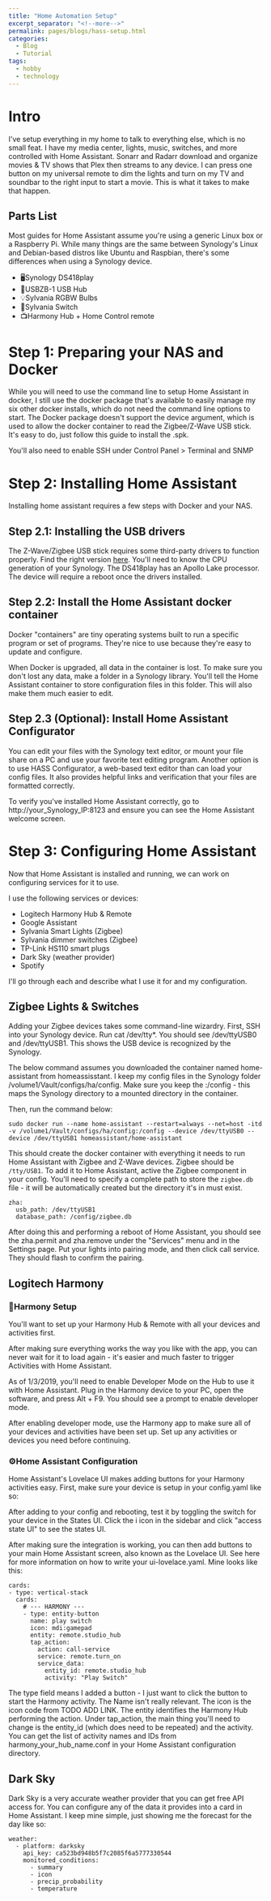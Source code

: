 ```yaml
---
title: "Home Automation Setup"
excerpt_separator: "<!--more-->"
permalink: pages/blogs/hass-setup.html
categories:
  - Blog
  - Tutorial
tags:
  - hobby
  - technology
---
```


# Intro
I've setup everything in my home to talk to everything else, which is no small feat. I have my media center, lights, music, switches, and more controlled with Home Assistant. Sonarr and Radarr download and organize movies & TV shows that Plex then streams to any device. I can press one button on my universal remote to dim the lights and turn on my TV and soundbar to the right input to start a movie. This is what it takes to make that happen.

## Parts List
Most guides for Home Assistant assume you're using a generic Linux box or a Raspberry Pi. While many things are the same between Synology's Linux and Debian-based distros like Ubuntu and Raspbian, there's some differences when using a Synology device.

* 🖥Synology DS418play
* 🔎USBZB-1 USB Hub
* 💡Sylvania RGBW Bulbs
* 🔄Sylvania Switch
* 📺Harmony Hub + Home Control remote

# Step 1: Preparing your NAS and Docker
While you will need to use the command line to setup Home Assistant in docker, I still use the docker package that's available to easily manage my six other docker installs, which do not need the command line options to start. The Docker package doesn't support the device argument, which is used to allow the docker container to read the Zigbee/Z-Wave USB stick. It's easy to do, just follow this guide to install the .spk.

You'll also need to enable SSH under Control Panel > Terminal and SNMP

# Step 2: Installing Home Assistant
Installing home assistant requires a few steps with Docker and your NAS.

## Step 2.1: Installing the USB drivers
The Z-Wave/Zigbee USB stick requires some third-party drivers to function properly. Find the right version [here](http://www.jadahl.com/). You'll need to know the CPU generation of your Synology. The DS418play has an Apollo Lake processor. The device will require a reboot once the drivers installed.

## Step 2.2: Install the Home Assistant docker container
Docker "containers" are tiny operating systems built to run a specific program or set of programs. They're nice to use because they're easy to update and configure.

When Docker is upgraded, all data in the container is lost. To make sure you don't lost any data, make a folder in a Synology library. You'll tell the Home Assistant container to store configuration files in this folder. This will also make them much easier to edit.

## Step 2.3 (Optional): Install Home Assistant Configurator
You can edit your files with the Synology text editor, or mount your file share on a PC and use your favorite text editing program. Another option is to use HASS Configurator, a web-based text editor than can load your config files. It also provides helpful links and verification that your files are formatted correctly.

To verify you've installed Home Assistant correctly, go to http://your_Synology_IP:8123 and ensure you can see the Home Assistant welcome screen.

# Step 3: Configuring Home Assistant
Now that Home Assistant is installed and running, we can work on configuring services for it to use.

I use the following services or devices:

* Logitech Harmony Hub & Remote
* Google Assistant
* Sylvania Smart Lights (Zigbee)
* Sylvania dimmer switches (Zigbee)
* TP-Link HS110 smart plugs
* Dark Sky (weather provider)
* Spotify

I'll go through each and describe what I use it for and my configuration.

## Zigbee Lights & Switches
Adding your Zigbee devices takes some command-line wizardry. First, SSH into your Synology device. Run cat /dev/tty*. You should see /dev/ttyUSB0 and /dev/ttyUSB1. This shows the USB device is recognized by the Synology.

The below command assumes you downloaded the container named home-assistant from homeassisstant. I keep my config files in the Synology folder /volume1/Vault/configs/ha/config. Make sure you keep the :/config - this maps the Synology directory to a mounted directory in the container.

Then, run the command below:
```
sudo docker run --name home-assistant --restart=always --net=host -itd -v /volume1/Vault/configs/ha/config:/config --device /dev/ttyUSB0 --device /dev/ttyUSB1 homeassistant/home-assistant
```
This should create the docker container with everything it needs to run Home Assistant with Zigbee and Z-Wave devices.
Zigbee should be `/tty/USB1`. To add it to Home Assistant, active the Zigbee component in your config. You'll need to specify a complete path to store the `zigbee.db` file - it will be automatically created but the directory it's in must exist.

```
zha:
  usb_path: /dev/ttyUSB1
  database_path: /config/zigbee.db
```

After doing this and performing a reboot of Home Assistant, you should see the zha.permit and zha.remove under the "Services" menu and in the Settings page. Put your lights into pairing mode, and then click call service. They should flash to confirm the pairing.

## Logitech Harmony
### 🔧Harmony Setup
You'll want to set up your Harmony Hub & Remote with all your devices and activities first.

After making sure everything works the way you like with the app, you can never wait for it to load again - it's easier and much faster to trigger Activities with Home Assistant.

As of 1/3/2019, you'll need to enable Developer Mode on the Hub to use it with Home Assistant. Plug in the Harmony device to your PC, open the software, and press Alt + F9. You should see a prompt to enable developer mode.

After enabling developer mode, use the Harmony app to make sure all of your devices and activities have been set up. Set up any activities or devices you need before continuing.

### ⚙️Home Assistant Configuration
Home Assistant's Lovelace UI makes adding buttons for your Harmony activities easy. First, make sure your device is setup in your config.yaml like so:

After adding to your config and rebooting, test it by toggling the switch for your device in the States UI. Click the i icon in the sidebar and click "access state UI" to see the states UI.

After making sure the integration is working, you can then add buttons to your main Home Assistant screen, also known as the Lovelace UI. See here for more information on how to write your ui-lovelace.yaml. Mine looks like this:

```
cards:
- type: vertical-stack
  cards:
    # --- HARMONY ---
    - type: entity-button
      name: play switch
      icon: mdi:gamepad
      entity: remote.studio_hub
      tap_action:
        action: call-service
        service: remote.turn_on
        service_data:
          entity_id: remote.studio_hub
          activity: "Play Switch"
```                              
The type field means I added a button - I just want to click the button to start the Harmony activity. The Name isn't really relevant. The icon is the icon code from TODO ADD LINK. The entity identifies the Harmony Hub performing the action. Under tap_action, the main thing you'll need to change is the entity_id (which does need to be repeated) and the activity. You can get the list of activity names and IDs from harmony_your_hub_name.conf in your Home Assistant configuration directory.

## Dark Sky
Dark Sky is a very accurate weather provider that you can get free API access for. You can configure any of the data it provides into a card in Home Assistant. I keep mine simple, just showing me the forecast for the day like so:

```
weather:
  - platform: darksky
    api_key: ca523bd948b5f7c2085f6a5777330544
    monitored_conditions:
      - summary
      - icon
      - precip_probability
      - temperature
```